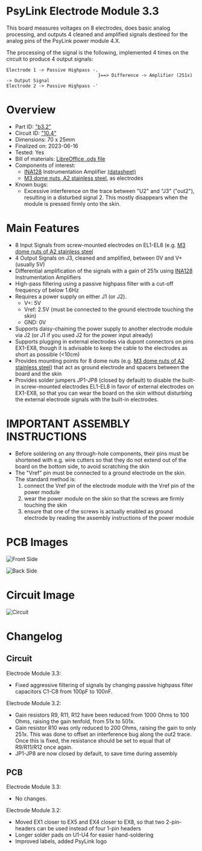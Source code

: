# PsyLink Electrode Module 3.3

This board measures voltages on 8 electrodes, does basic analog processing, and outputs 4 cleaned and amplified signals destined for the analog pins of the PsyLink power module 4.X.

The processing of the signal is the following, implemented 4 times on the circuit to produce 4 output signals:

    Electrode 1 -> Passive Highpass -.
                                      }==> Difference -> Amplifier (251x) -> Output Signal
    Electrode 2 -> Passive Highpass -'

# Overview

- Part ID: ["b3.2"](https://psylink.me/b3.2/)
- Circuit ID: ["10.4"](https://psylink.me/c10.4/)
- Dimensions: 70 x 25mm
- Finalized on: 2023-06-16
- Tested: Yes
- Bill of materials: [LibreOffice .ods file](https://psylink.me/tables/bom_p10.ods)
- Components of interest:
    - [INA128](https://www.ti.com/product/INA128) Instrumentation Amplifier [(datasheet)](https://www.ti.com/lit/ds/symlink/ina128.pdf)
    - [M3 dome nuts, A2 stainless steel](https://www.schraubenking.at/M3-Hutmutter-DIN1587-Edelstahl-A2-P002263), as electrodes
- Known bugs:
    - Excessive interference on the trace between "U2" and "J3" ("out2"), resulting in a disturbed signal 2.  This mostly disappears when the module is pressed firmly onto the skin.

# Main Features

- 8 Input Signals from screw-mounted electrodes on EL1-EL8 (e.g. [M3 dome nuts of A2 stainless steel](https://www.schraubenking.at/M3-Hutmutter-DIN1587-Edelstahl-A2-P002263)
- 4 Output Signals on J3, cleaned and amplified, between 0V and V+ (usually 5V)
- Differential amplification of the signals with a gain of 251x using [INA128](https://www.ti.com/product/INA128) Instrumentation Amplifiers
- High-pass filtering using a passive highpass filter with a cut-off frequency of below 1.6Hz
- Requires a power supply on either J1 (or J2).
    - V+: 5V
    - Vref: 2.5V (must be connected to the ground electrode touching the skin)
    - GND: 0V
- Supports daisy-chaining the power supply to another electrode module via J2 (or J1 if you used J2 for the power input already)
- Supports plugging in external electrodes via dupont connectors on pins EX1-EX8, though it is advisable to keep the cable to the electrodes as short as possible (<10cm)
- Provides mounting points for 8 dome nuts (e.g. [M3 dome nuts of A2 stainless steel](https://www.schraubenking.at/M3-Hutmutter-DIN1587-Edelstahl-A2-P002263)) that act as ground electrode and spacers between the board and the skin
- Provides solder jumpers JP1-JP8 (closed by default) to disable the built-in screw-mounted electrodes EL1-EL8 in favor of external electrodes on EX1-EX8, so that you can wear the board on the skin without disturbing the external electrode signals with the built-in electrodes.

# IMPORTANT ASSEMBLY INSTRUCTIONS

- Before soldering on any through-hole components, their pins must be shortened with e.g. wire cutters so that they do not extend out of the board on the bottom side, to avoid scratching the skin
- The "Vref" pin must be connected to a ground electrode on the skin.  The standard method is:
    1. connect the Vref pin of the electrode module with the Vref pin of the power module
    2. wear the power module on the skin so that the screws are firmly touching the skin
    3. ensure that one of the screws is actually enabled as ground electrode by reading the assembly instructions of the power module

# PCB Images

![Front Side](https://psylink.me/img/boards/b3.2.png)

![Back Side](https://psylink.me/img/boards/b3.2_back.png)

# Circuit Image

![Circuit](https://psylink.me/img/circuits/c10.4.png)

# Changelog
## Circuit

Electrode Module 3.3:

- Fixed aggressive filtering of signals by changing passive highpass filter capacitors C1-C8 from 100pF to 100nF.

Electrode Module 3.2:

- Gain resistors R9, R11, R12 have been reduced from 1000 Ohms to 100 Ohms, raising the gain tenfold, from 51x to 501x.
- Gain resistor R10 was only reduced to 200 Ohms, raising the gain to only 251x. This was done to offset an interference bug along the out2 trace.  Once this is fixed, the resistance should be set to equal that of R9/R11/R12 once again.
- JP1-JP8 are now closed by default, to save time during assembly

## PCB

Electrode Module 3.3:

- No changes.

Electrode Module 3.2:

- Moved EX1 closer to EX5 and EX4 closer to EX8, so that two 2-pin-headers can be used instead of four 1-pin headers
- Longer solder pads on U1-U4 for easier hand-soldering
- Improved labels, added PsyLink logo

